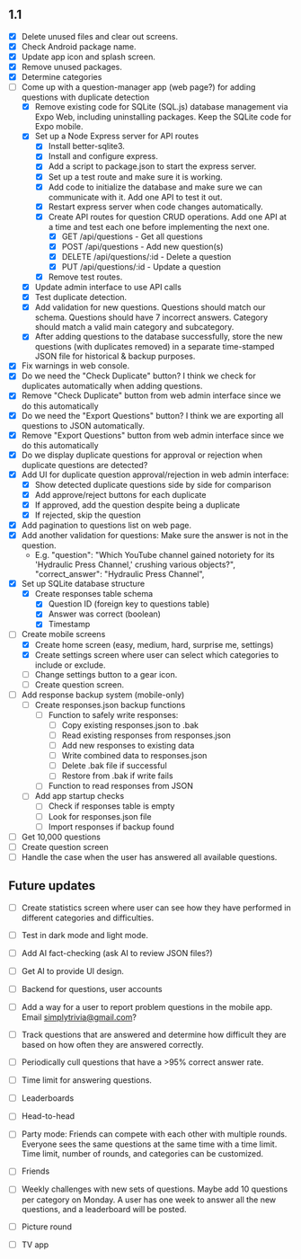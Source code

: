 ## 1.1
  - [x] Delete unused files and clear out screens.
  - [x] Check Android package name.
  - [x] Update app icon and splash screen.
  - [x] Remove unused packages.
  - [x] Determine categories
  - [ ] Come up with a question-manager app (web page?) for adding questions with duplicate detection
    - [x] Remove existing code for SQLite (SQL.js) database management via Expo Web, including uninstalling packages. Keep the SQLite code for Expo mobile.
    - [x] Set up a Node Express server for API routes
      - [x] Install better-sqlite3.
      - [x] Install and configure express.
      - [x] Add a script to package.json to start the express server.
      - [x] Set up a test route and make sure it is working.
      - [x] Add code to initialize the database and make sure we can communicate with it. Add one API to test it out.
      - [x] Restart express server when code changes automatically.
      - [x] Create API routes for question CRUD operations. Add one API at a time and test each one before implementing the next one.
        - [x] GET /api/questions - Get all questions
        - [x] POST /api/questions - Add new question(s)
        - [x] DELETE /api/questions/:id - Delete a question
        - [x] PUT /api/questions/:id - Update a question
      - [x] Remove test routes.
    - [x] Update admin interface to use API calls
    - [x] Test duplicate detection.
    - [x] Add validation for new questions. Questions should match our schema. Questions should have 7 incorrect answers. Category should match a valid main category and subcategory.
    - [x] After adding questions to the database successfully, store the new questions (with duplicates removed) in a separate time-stamped JSON file for historical & backup purposes.
  - [x] Fix warnings in web console.
  - [x] Do we need the "Check Duplicate" button? I think we check for duplicates automatically when adding questions.
  - [x] Remove "Check Duplicate" button from web admin interface since we do this automatically
  - [x] Do we need the "Export Questions" button? I think we are exporting all questions to JSON automatically.
  - [x] Remove "Export Questions" button from web admin interface since we do this automatically
  - [x] Do we display duplicate questions for approval or rejection when duplicate questions are detected?
  - [x] Add UI for duplicate question approval/rejection in web admin interface:
    - [x] Show detected duplicate questions side by side for comparison
    - [x] Add approve/reject buttons for each duplicate
    - [x] If approved, add the question despite being a duplicate
    - [x] If rejected, skip the question
  - [x] Add pagination to questions list on web page.
  - [x] Add another validation for questions: Make sure the answer is not in the question.
    - E.g. "question": "Which YouTube channel gained notoriety for its 'Hydraulic Press Channel,' crushing various objects?",
    "correct_answer": "Hydraulic Press Channel",
  - [x] Set up SQLite database structure
    - [x] Create responses table schema
      - [x] Question ID (foreign key to questions table)
      - [x] Answer was correct (boolean)
      - [x] Timestamp
  - [ ] Create mobile screens
    - [x] Create home screen (easy, medium, hard, surprise me, settings)
    - [x] Create settings screen where user can select which categories to include or exclude.
    - [ ] Change settings button to a gear icon.
    - [ ] Create question screen.
  - [ ] Add response backup system (mobile-only)
    - [ ] Create responses.json backup functions
      - [ ] Function to safely write responses:
        - [ ] Copy existing responses.json to .bak
        - [ ] Read existing responses from responses.json
        - [ ] Add new responses to existing data
        - [ ] Write combined data to responses.json
        - [ ] Delete .bak file if successful
        - [ ] Restore from .bak if write fails
      - [ ] Function to read responses from JSON
    - [ ] Add app startup checks
      - [ ] Check if responses table is empty
      - [ ] Look for responses.json file
      - [ ] Import responses if backup found
  - [ ] Get 10,000 questions
  - [ ] Create question screen
  - [ ] Handle the case when the user has answered all available questions.

## Future updates
  - [ ] Create statistics screen where user can see how they have performed in different categories and difficulties.
  - [ ] Test in dark mode and light mode.
  - [ ] Add AI fact-checking (ask AI to review JSON files?)
  - [ ] Get AI to provide UI design.
  - [ ] Backend for questions, user accounts
  - [ ] Add a way for a user to report problem questions in the mobile app. Email simplytrivia@gmail.com?
  - [ ] Track questions that are answered and determine how difficult they are based on how often they are answered correctly.
  - [ ] Periodically cull questions that have a >95% correct answer rate.
  - [ ] Time limit for answering questions.
  - [ ] Leaderboards
  - [ ] Head-to-head
  - [ ] Party mode: Friends can compete with each other with multiple rounds. Everyone sees the same questions at the same time with a time limit. Time limit, number of rounds, and categories can be customized.
  - [ ] Friends
  - [ ] Weekly challenges with new sets of questions. Maybe add 10 questions per category on Monday. A user has one week to answer all the new questions, and a leaderboard will be posted.
  - [ ] Picture round
  - [ ] TV app

